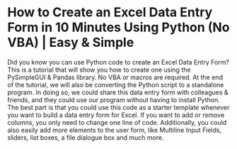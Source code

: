 
# How to Create an Excel Data Entry Form in 10 Minutes Using Python (No VBA) | Easy & Simple

Did you know you can use Python code to create an Excel Data Entry Form? This is a tutorial that will show you how to create one using the PySimpleGUI & Pandas library. No VBA or macros are required. At the end of the tutorial, we will also be converting the Python script to a standalone program. In doing so, we could share this data entry form with colleagues & friends, and they could use our program without having to install Python. The best part is that you could use this code as a starter template whenever you want to build a data entry form for Excel. If you want to add or remove columns, you only need to change one line of code. Additionally, you could also easily add more elements to the user form, like Multiline Input Fields, sliders, list boxes, a file dialogue box and much more.
